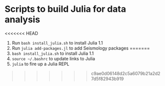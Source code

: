 # Scripts to build Julia for data analysis

<<<<<<< HEAD
1. Run `bash install_julia.sh` to install Julia 1.1
2. Run `julia add-packages.jl` to add Seismology packages
=======
1. `bash install_julia.sh` to install Julia 1.1
2. `source ~/.bashrc` to update links to Julia 
3. `julia` to fire up a Julia REPL
>>>>>>> c9ae0d06148d2c5a6079b21a2d27d5f82943b919
